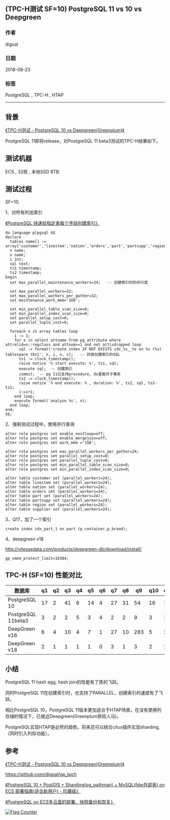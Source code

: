 ## (TPC-H测试 SF=10) PostgreSQL 11 vs 10 vs Deepgreen  
                                                           
### 作者                                                           
digoal                                                           
                                                           
### 日期                                                           
2018-08-23                                                         
                                                           
### 标签                                                           
PostgreSQL , TPC-H , HTAP    
                                                           
----                                                           
                                                           
## 背景    
[《TPC-H测试 - PostgreSQL 10 vs Deepgreen(Greenplum)》](../201707/20170714_01.md)    
  
PostgreSQL 11即将release，对PostgreSQL 11 beta3测试的TPC-H结果如下。  
  
## 测试机器  
ECS , 32核 , 本地SSD 8TB.    
  
## 测试过程  
SF=10.  
  
1、对所有列加索引  
  
[《PostgreSQL 快速给指定表每个字段创建索引》](../201808/20180822_01.md)    
  
```  
do language plpgsql $$    
declare    
  tables name[] := array['customer','lineitem','nation','orders','part','partsupp','region','supplier'];     
  n name;     
  x name;     
  i int;    
  sql text;    
  ts1 timestamp;    
  ts2 timestamp;    
begin    
  set max_parallel_maintenance_workers=24;   -- 创建索引时的并行度    
      
  set max_parallel_workers=32;    
  set max_parallel_workers_per_gather=32;    
  set maintenance_work_mem='1GB';    
    
  set min_parallel_table_scan_size=0;    
  set min_parallel_index_scan_size=0;    
  set parallel_setup_cost=0;    
  set parallel_tuple_cost=0;    
    
  foreach n in array tables loop    
    i := 1;      
    for x in select attname from pg_attribute where attrelid=n::regclass and attnum>=1 and not attisdropped loop    
      sql := format('create index IF NOT EXISTS idx_%s__%s on %s (%s) tablespace tbs1', n, i, n, x);   -- 封装创建索引的SQL    
      ts1 := clock_timestamp();    
      raise notice '% start execute: %', ts1, sql;    
      execute sql;  -- 创建索引      
      commit;  -- pg 11已支持procedure, do里面开子事务  
      ts2 := clock_timestamp();    
      raise notice '% end execute: % , duration: %', ts2, sql, ts2-ts1;    
      i:=i+1;    
    end loop;    
    execute format('analyze %s', n);     
  end loop;    
end;    
$$;   
```  
  
2、强制测试过程中，使用并行查询  
  
```  
alter role postgres set enable_nestloop=off;  
alter role postgres set enable_mergejoin=off;  
alter role postgres set work_mem ='1GB';  
  
alter role postgres set max_parallel_workers_per_gather=24;  
alter role postgres set parallel_setup_cost=0;  
alter role postgres set parallel_tuple_cost=0;  
alter role postgres set min_parallel_table_scan_size=0;  
alter role postgres set min_parallel_index_scan_size=0;  
  
alter table customer set (parallel_workers=24);  
alter table lineitem set (parallel_workers=24);  
alter table nation set (parallel_workers=24);  
alter table orders set (parallel_workers=24);  
alter table part set (parallel_workers=24);  
alter table partsupp set (parallel_workers=24);  
alter table region set (parallel_workers=24);  
alter table supplier set (parallel_workers=24);  
```  
  
3、Q17，加了一个索引  
  
```  
create index idx_part_1 on part (p_container,p_brand);  
```  
  
4、deepgreen v18  
  
http://vitessedata.com/products/deepgreen-db/download/install/  
  
```  
gp_vmem_protect_limit=16384;  
```  
    
## TPC-H (SF=10) 性能对比  
数据库 | q1 | q2 | q3 | q4 | q5 | q6 | q7 | q8 | q9 | q10 | q11 | q12 | q13 | q14 | q15 | q16 | q17 | q18 | q19 | q20 | q21 | q22  
---|---|---|---|---|---|---|---|---|---|---|---|---|---|---|---|---|---|---|---|---|---|---  
PostgreSQL 10 | 17 | 2 | 41 | 6 | 14 | 4 | 27 | 31 | 54 | 16 | 7 | 100 | 213 | 4 | 25 | 60 | 552 | 1317 | 11 | 82 | 95 | 143  
PostgreSQL 11beta3 | 3 | 2 | 2 | 5 | 3 | 4 | 2 | 2 | 9 | 3 | 1 | 2 | 4 | 2 | 6 | 10 | 27 | 46 | 2 | 10 | 13 | 2  
DeepGreen v16 | 6 | 4 | 10 | 4 | 7 | 1 | 27 | 10 | 283 | 5 | 2 | 5 | 14 | 1 | 2 | 5 | 31 | 53 | 6 | 10 | 246 | 7   
DeepGreen v18 | 2 | 1 | 1 | 1 | 1 | 0 | 3 | 1 | 3 | 2 | 1 | 2 | 2 | 0 | 0 | 1 | 5 | 3 | 2 | 1 | 3 | 1   
  
## 小结  
PostgreSQL 11 hash agg, hash join的性能有了质的飞跃。  
  
同时PostgreSQL 11在创建索引时，也支持了PARALLEL，创建索引的速度有了飞跃。  
  
相比PostgreSQL 10，PostgreSQL 11版本更加适合于HTAP场景。在没有使用列存储的情况下，已接近Deepgreen(Greenplum原班人马)。  
  
PostgreSQL实现HTAP是必然的趋势。将来还可以结合citus插件实现sharding, （同时引入列存功能）。   
  
## 参考  
[《TPC-H测试 - PostgreSQL 10 vs Deepgreen(Greenplum)》](../201707/20170714_01.md)    
  
https://github.com/digoal/gp_tpch  
  
[《PostgreSQL 10 + PostGIS + Sharding(pg_pathman) + MySQL(fdw外部表) on ECS 部署指南(适合新用户) - 珍藏级》](../201710/20171018_01.md)    
  
[《PostgreSQL on ECS多云盘的部署、快照备份和恢复》](../201708/20170812_01.md)    
  
  
<a rel="nofollow" href="http://info.flagcounter.com/h9V1"  ><img src="http://s03.flagcounter.com/count/h9V1/bg_FFFFFF/txt_000000/border_CCCCCC/columns_2/maxflags_12/viewers_0/labels_0/pageviews_0/flags_0/"  alt="Flag Counter"  border="0"  ></a>  
  
